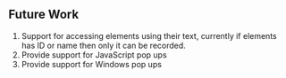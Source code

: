 ## Future Work ##

  1. Support for accessing elements using their text, currently if elements has ID or name then only it can be recorded.
  1. Provide support for JavaScript pop ups
  1. Provide support for Windows pop ups